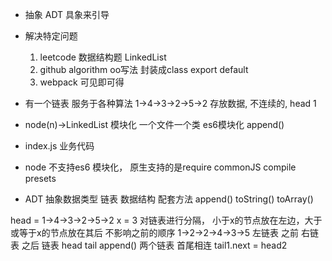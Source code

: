 - 抽象 ADT 具象来引导
- 解决特定问题
    1. leetcode 数据结构题
    LinkedList
    2. github algorithm oo写法
    封装成class export default
    3. webpack 可见即可得 
    
- 有一个链表 服务于各种算法 
1->4->3->2->5->2
存放数据, 不连续的,
head 1
- node(n)->LinkedList
  模块化  一个文件一个类
  es6模块化
  append() 
- index.js 
  业务代码 

- node 不支持es6 模块化，
原生支持的是require commonJS
compile presets 

- ADT
    抽象数据类型
    链表 数据结构 配套方法
    append()
    toString()
    toArray()

head = 1->4->3->2->5->2 x = 3
对链表进行分隔， 小于x的节点放在左边，大于或等于x的节点放在其后 不影响之前的顺序
1->2->2->4->3->5  左链表 之前
右链表 之后
链表 head tail append() 
两个链表 首尾相连 tail1.next = head2
